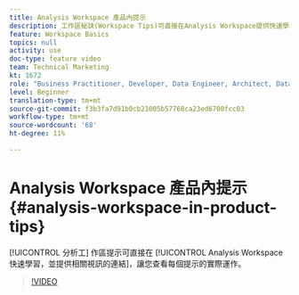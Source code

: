 ```yaml
---
title: Analysis Workspace 產品內提示
description: 工作區秘訣(Workspace Tips)可直接在Analysis Workspace提供快速學習，並提供相關影片的連結，讓您檢視每個秘訣的實際運作。
feature: Workspace Basics
topics: null
activity: use
doc-type: feature video
team: Technical Marketing
kt: 1672
role: "Business Practitioner, Developer, Data Engineer, Architect, Data Architect, Administrator, Leader"
level: Beginner
translation-type: tm+mt
source-git-commit: f3b3fa7d91b0cb21005b57768ca23ed6700fcc03
workflow-type: tm+mt
source-wordcount: '68'
ht-degree: 11%

---
```



# Analysis Workspace 產品內提示 {#analysis-workspace-in-product-tips}

[!UICONTROL 分析工] 作區提示可直接在 [!UICONTROL Analysis Workspace快速學習，並提供相關視訊的連結]，讓您查看每個提示的實際運作。

>[!VIDEO](https://video.tv.adobe.com/v/23135/?quality=12)
